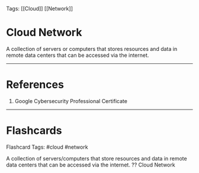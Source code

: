 Tags: [[Cloud]] [[Network]]
# Cloud Network

A collection of servers or computers that stores resources and data in remote data centers that can be accessed via the internet.

---
# References

1. Google Cybersecurity Professional Certificate

---
# Flashcards

Flashcard Tags: #cloud #network 

A collection of servers/computers that store resources and data in remote data centers that can be accessed via the internet.
??
Cloud Network
